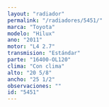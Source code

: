 ```yaml
---
layout: "radiador"
permalink: "/radiadores/5451/"
marca: "Toyota"
modelo: "Hilux"
ano: "2011"
motor: "L4 2.7"
transmision: "Estándar"
parte: "16400-OL120"
clima: "Con clima"
alto: "20 5/8"
ancho: "25 1/2"
observaciones: ""
id: "5451"
---
```


